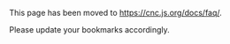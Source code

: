 This page has been moved to https://cnc.js.org/docs/faq/.

Please update your bookmarks accordingly.